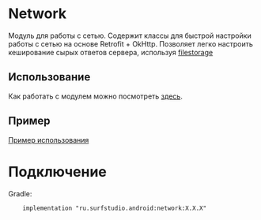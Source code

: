 # Network

Модуль для работы с сетью. Содержит классы для быстрой настройки работы
с сетью на основе Retrofit + OkHttp.
Позволяет легко настроить кеширование сырых ответов сервера,
используя [filestorage](../filestorage/README.md)

## Использование

Как работать с модулем можно посмотреть [здесь](docs/usage.md).

## Пример
[Пример использования](../network-sample)

# Подключение
Gradle:
```
    implementation "ru.surfstudio.android:network:X.X.X"
```

